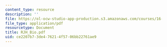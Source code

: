 ```yaml
---
content_type: resource
description: ''
file: https://ol-ocw-studio-app-production.s3.amazonaws.com/courses/16-885j-aircraft-systems-engineering-fall-2004/ce2207b73de476214f5706bb22761ae9_RJH_Bio.pdf
file_type: application/pdf
resourcetype: Document
title: RJH_Bio.pdf
uid: ce2207b7-3de4-7621-4f57-06bb22761ae9
---
```

